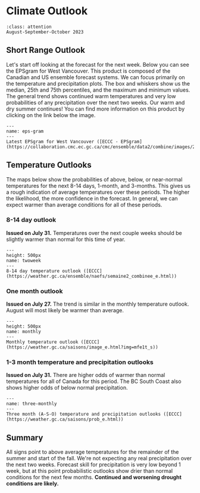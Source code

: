 # Climate Outlook

```{admonition} **Valid for:**
:class: attention
August-September-October 2023
```
## Short Range Outlook

Let's start off looking at the forecast for the next week. Below you can see the EPSgram for West Vancouver. This product is composed of the Canadian and US ensemble forecast systems. We can focus primarily on the temperature and precipitation plots. The box and whiskers show us the median, 25th and 75th percentiles, and the maximum and minimum values. The general trend shows continued warm temperatures and very low probabilities of any precipitation over the next two weeks. Our warm and dry summer continues! You can find more information on this product by clicking on the link below the image. 

```{figure} img/eps-gram.png
---
name: eps-gram
---
Latest EPSgram for West Vancouver ([ECCC - EPSgram](https://collaboration.cmc.ec.gc.ca/cmc/ensemble/data2/combine/images/2023072700_054@007_E1_wwa_I_NAEFS@EPSGRAMS_tt@surf@nt@pr@ws@surf_360.png))
```
## Temperature Outlooks

The maps below show the probabilities of above, below, or near-normal temperatures for the next 8-14 days, 1-month, and 3-months. This gives us a rough indication of average temperatures over these periods. The higher the likelihood, the more confidence in the forecast. In general, we can expect warmer than average conditions for all of these periods. 

### 8-14 day outlook 
**Issued on July 31.** Temperatures over the next couple weeks should be slightly warmer than normal for this time of year.

```{figure} img/twoweek_temp.png
---
height: 500px
name: twoweek
---
8-14 day temperature outlook ([ECCC](https://weather.gc.ca/ensemble/naefs/semaine2_combinee_e.html))
```
### One month outlook 
**Issued on July 27.** The trend is similar in the monthly temperature outlook. August will most likely be warmer than average.

```{figure} img/1month.gif
---
height: 500px
name: monthly
---
Monthly temperature outlook ([ECCC](https://weather.gc.ca/saisons/image_e.html?img=mfe1t_s))
```
### 1-3 month temperature and precipitation outlooks 

**Issued on July 31.** There are higher odds of warmer than normal temperatures for all of Canada for this period. The BC South Coast also shows higher odds of below normal precipitation. 

```{figure} img/3month-temp-precip.png
---
name: three-monthly
---
Three month (A-S-O) temperature and precipitation outlooks ([ECCC](https://weather.gc.ca/saisons/prob_e.html))
```
## Summary

All signs point to above average temperatures for the remainder of the summer and start of the fall. We're not expecting any real precipitation over the next two weeks. Forecast skill for precipitation is very low beyond 1 week, but at this point probabilistic outlooks show drier than normal conditions for the next few months. **Continued and worsening drought conditions are likely.**